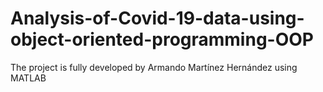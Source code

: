 # Analysis-of-Covid-19-data-using-object-oriented-programming-OOP

The project is fully developed by Armando Martínez Hernández using MATLAB

